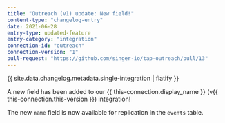 ```yaml
---
title: "Outreach (v1) update: New field!"
content-type: "changelog-entry"
date: 2021-06-28
entry-type: updated-feature
entry-category: "integration"
connection-id: "outreach"
connection-version: "1"
pull-request: "https://github.com/singer-io/tap-outreach/pull/13"
---
```

{{ site.data.changelog.metadata.single-integration | flatify }}

A new field has been added to our {{ this-connection.display_name }} (v{{ this-connection.this-version }}) integration!

The new `name` field is now available for replication in the `events` table.